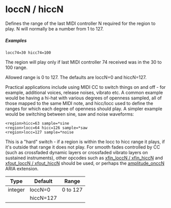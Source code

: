 ---
---
# loccN / hiccN

Defines the range of the last MIDI controller N required for the region to play.
N will normally be a number from 1 to 127.

##### Examples

```
locc74=30 hicc74=100
```

The region will play only if last MIDI controller 74 received was in the 30 to 100 range.

Allowed range is 0 to 127. The defaults are loccN=0 and hiccN=127.

Practical applications include using MIDI CC to switch things on and off - for
example, additional voices, release noises, vibrato etc. A common example would
be having a hi-hat with various degrees of openness sampled, all of those mapped
to the same MIDI note, and hicc/locc used to define the ranges for which each
degree of openness should play. A simpler example would be switching between
sine, saw and noise waveforms:

```
<region>hicc=63 sample=*sine
<region>locc=64 hicc=126 sample=*saw
<region>locc=127 sample=*noise
```

This is a "hard" switch - if a region is within the locc to hicc range it plays,
if it's outside that range it does not play. For smooth fades controlled by CC
(such as crossfaded dynamic layers or crossfaded vibrato layers on sustained
instruments), other opcodes such as [xfin_loccN / xfin_hiccN](/opcodes/xfin_lo_hiccN)
and [xfout_loccN / xfout_hiccN](/opcodes/xfout_lo_hiccN) should be used, or perhaps
the [amplitude_onccN](/opcodes/amplitude_onccN) ARIA extension.

| Type    | Default   | Range    |
| ---     | ---       | ---      |
| integer | loccN=0   | 0 to 127 |
|         | hiccN=127 |          |
